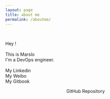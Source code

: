 ```yaml
---
layout: page
title: about me
permalink: /aboutme/
---
```


<div class="manual manual-title">
</div>

<div class="intro">
  <br />
  <p>
    Hey !
    <br />
    <br /> This is Marslo
    <br /> I'm a DevOps engineer.
    <br />
    <br />
    <a href="http://linkedin.com/in/marslo-jiao-3a286399"><i class="fa fa-linkedin"></i></a> My Linkedin <br>
    <a href="http://weibo.com/woainvzu"><i class="fa fa-weibo"></i></a> My Weibo <br>
    <a href="https://imarslo.gitbook.io/mynotes/"><i class="fa fa-book"></i></a> My Gitbook
  </p>

</div>

<div class="man-title">
  <center>GitHub Repository
    <h2><a href="http://github.com/Marslo"><i class="fa fa-github"></i></a></h2>
  </center>

</div>
